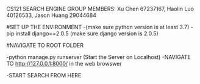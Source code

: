 CS121 SEARCH ENGINE 
GROUP MEMBERS: Xu Chen 67237167, Haolin Luo 40126533, Jason Huang 29044684

#SET UP THE ENVIRONMENT
-(make sure python version is at least 3.7) 
-pip install django==2.0.5 (make sure django version is 2.0.5)

#NAVIGATE TO ROOT FOLDER

-python manage.py runserver (Start the Server on Localhost) 
-NAVIGATE TO http://127.0.0.1:8000/ in the web browswer

-START SEARCH FROM HERE 
